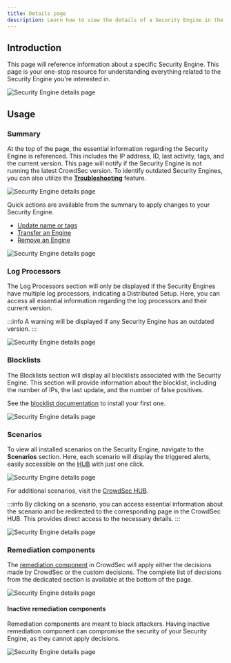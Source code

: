 ```yaml
---
title: Details page
description: Learn how to view the details of a Security Engine in the CrowdSec Console its purpose and how to use it
---
```


## Introduction

This page will reference information about a specific Security Engine. This page is your one-stop resource for understanding everything related to the Security Engine you're interested in.

![Security Engine details page](/img/console/security_engines/details-page.png)

## Usage

### Summary

At the top of the page, the essential information regarding the Security Engine is referenced. This includes the IP address, ID, last activity, tags, and the current version. This page will notify if the Security Engine is not running the latest CrowdSec version. To identify outdated Security Engines, you can also utilize the [**Troubleshooting**](/console/security_engines/troubleshooting) feature.

![Security Engine details page](/img/console/security_engines/details-page-summary.png)

Quick actions are available from the summary to apply changes to your Security Engine.

- [Update name or tags](/console/security_engines/name_and_tags.md)
- [Transfer an Engine](/console/security_engines/transfer_engine.md)
- [Remove an Engine](/console/security_engines/remove_engine.md)

![Security Engine details page](/img/console/security_engines/details-page-actions.png)

### Log Processors

The Log Processors section will only be displayed if the Security Engines have multiple log processors, indicating a Distributed Setup. Here, you can access all essential information regarding the log processors and their current version.

:::info
A warning will be displayed if any Security Engine has an outdated version.
:::

![Security Engine details page](/img/console/security_engines/details-page-log-processors.png)

### Blocklists

The Blocklists section will display all blocklists associated with the Security Engine. This section will provide information about the blocklist, including the number of IPs, the last update, and the number of false positives.

See the [blocklist documentation](/console/blocklists/overview.md) to install your first one.

![Security Engine details page](/img/console/security_engines/details-page-blocklists.png)

### Scenarios

To view all installed scenarios on the Security Engine, navigate to the **Scenarios** section. Here, each scenario will display the triggered alerts, easily accessible on the [HUB](https://hub.crowdsec.net) with just one click.

![Security Engine details page](/img/console/security_engines/details-page-scenarios.png)

For additional scenarios, visit the [CrowdSec HUB](https://hub.crowdsec.net).

:::info
By clicking on a scenario, you can access essential information about the scenario and be redirected to the corresponding page in the CrowdSec HUB. This provides direct access to the necessary details.
:::

![Security Engine details page](/img/console/security_engines/details-page-scenarios-hub.png)

### Remediation components

The [remediation component](/bouncers/intro.md) in CrowdSec will apply either the decisions made by CrowdSec or the custom decisions. The complete list of decisions from the dedicated section is available at the bottom of the page.

![Security Engine details page](/img/console/security_engines/details-page-remediation.png)

#### Inactive remediation components

Remediation components are meant to block attackers. Having inactive remediation component can compromise the security of your Security Engine, as they cannot apply decisions.

![Security Engine details page](/img/console/security_engines/details-page-inactive-bouncer.png)
